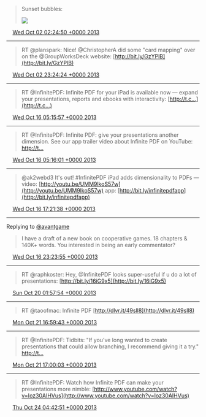 > Sunset bubbles: 
> 
> ![](../../media/385228851317440512-BVibmVqCcAAAyvc.jpg)

<img src="../../media/tweet.ico" width="12" /> [Wed Oct 02 02:24:50 +0000 2013](https://twitter.com/ChristopherA/status/385228851317440512)

----

> RT @planspark: Nice! @ChristopherA did some "card mapping" over on the @GroupWorksDeck website: [http://bit.ly/GzYPlB](http://bit.ly/GzYPlB)

<img src="../../media/tweet.ico" width="12" /> [Wed Oct 02 23:24:24 +0000 2013](https://twitter.com/ChristopherA/status/385545835582197761)

----

> RT @InfinitePDF: Infinite PDF for your iPad is available now — expand your presentations, reports and ebooks with interactivity: [http://t.c…](http://t.c…)

<img src="../../media/tweet.ico" width="12" /> [Wed Oct 16 05:15:57 +0000 2013](https://twitter.com/ChristopherA/status/390345347202969600)

----

> RT @InfinitePDF: Infinite PDF: give your presentations another dimension. See our app trailer video about Infinite PDF on YouTube: [http://t…](http://t…)

<img src="../../media/tweet.ico" width="12" /> [Wed Oct 16 05:16:01 +0000 2013](https://twitter.com/ChristopherA/status/390345363829170176)

----

> @ak2webd3 It's out! #InfinitePDF iPad adds dimensionality to PDFs — video: [http://youtu.be/UMM9lkoS57w](http://youtu.be/UMM9lkoS57w) app: [http://bit.ly/infinitepdfapp](http://bit.ly/infinitepdfapp)

<img src="../../media/tweet.ico" width="12" /> [Wed Oct 16 17:21:38 +0000 2013](https://twitter.com/ChristopherA/status/390527968700690432)

----

Replying to [@avantgame](https://twitter.com/avantgame/status/390617916120367105)

> I have a draft of a new book on cooperative games. 18 chapters &amp; 140K+ words. You interested in being an early commentator?

<img src="../../media/tweet.ico" width="12" /> [Wed Oct 16 23:23:55 +0000 2013](https://twitter.com/ChristopherA/status/390619141683437569)

----

> RT @raphkoster: Hey, @InfinitePDF looks super-useful if u do a lot of presentations: [http://bit.ly/16iG9x5](http://bit.ly/16iG9x5)

<img src="../../media/tweet.ico" width="12" /> [Sun Oct 20 01:57:54 +0000 2013](https://twitter.com/ChristopherA/status/391745057037897728)

----

> RT @taoofmac: Infinite PDF [http://dlvr.it/49sll8](http://dlvr.it/49sll8)

<img src="../../media/tweet.ico" width="12" /> [Mon Oct 21 16:59:43 +0000 2013](https://twitter.com/ChristopherA/status/392334394620268544)

----

> RT @InfinitePDF: Tidbits: "If you’ve long wanted to create presentations that could allow branching, I recommend giving it a try." [http://t…](http://t…)

<img src="../../media/tweet.ico" width="12" /> [Mon Oct 21 17:00:03 +0000 2013](https://twitter.com/ChristopherA/status/392334476807634945)

----

> RT @InfinitePDF: Watch how Infinite PDF can make your presentations more nimble: [http://www.youtube.com/watch?v=Ioz30AIHVus](http://www.youtube.com/watch?v=Ioz30AIHVus)

<img src="../../media/tweet.ico" width="12" /> [Thu Oct 24 04:42:51 +0000 2013](https://twitter.com/ChristopherA/status/393236118658768897)